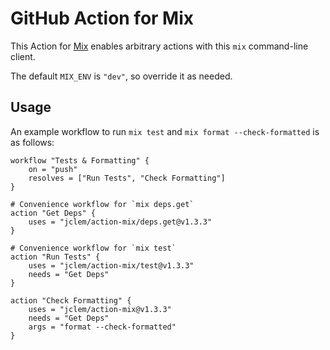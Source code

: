 # GitHub Action for Mix

This Action for [Mix](https://hexdocs.pm/mix/Mix.html) enables arbitrary actions with this `mix` command-line client.

The default `MIX_ENV` is `"dev"`, so override it as needed.

## Usage

An example workflow to run `mix test` and `mix format --check-formatted` is as follows:

```hcl
workflow "Tests & Formatting" {
    on = "push"
    resolves = ["Run Tests", "Check Formatting"]
}

# Convenience workflow for `mix deps.get`
action "Get Deps" {
    uses = "jclem/action-mix/deps.get@v1.3.3"
}

# Convenience workflow for `mix test`
action "Run Tests" {
    uses = "jclem/action-mix/test@v1.3.3"
    needs = "Get Deps"
}

action "Check Formatting" {
    uses = "jclem/action-mix@v1.3.3"
    needs = "Get Deps"
    args = "format --check-formatted"
}
```